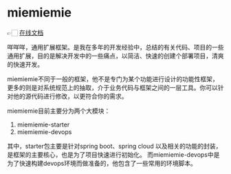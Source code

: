 # miemiemie

👉🏻 [在线文档](https://yangsx95.github.io/miemiemie/)

咩咩咩，通用扩展框架。是我在多年的开发经验中，总结的有关代码、项目的一些通用扩展，目的是解决开发中的一些痛点，以简洁、快速的创建个部署项目，清爽的快速开发。

miemiemie不同于一般的框架，他不是专门为某个功能进行设计的功能性框架，更多的则是对系统规范上的抽取，介于业务代码与框架之间的一层工具。你可以针对他的源代码进行修改，以更符合你的需求。

miemiemie目前主要分为两个大模块：

1. miemiemie-starter
2. miemiemie-devops

其中，starter包主要是针对spring boot、spring cloud 以及相关的功能的封装，是框架的主要核心，也是为了项目快速进行初始化。 而miemiemie-devops中是为了快速构建devops环境而做准备的，他包含了一些常用的环境脚本。

